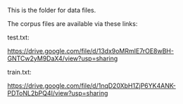 This is the folder for data files.

The corpus files are available via these links:

test.txt:

https://drive.google.com/file/d/13dx9oMRmIE7rOE8wBH-GNTCw2yM9DaX4/view?usp=sharing

train.txt:

https://drive.google.com/file/d/1nqD20XbH1ZjP6YK4ANK-PDToNL2bPQ4I/view?usp=sharing
